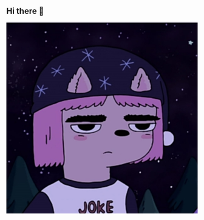 ## Hi there 👋

<picture>
  <source srcset="/image.jpg" />
  <img src="/image2.jpg" alt="susie mccallister" />
</picture>
